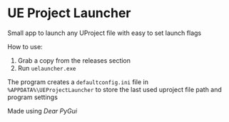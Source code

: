 # UE Project Launcher

Small app to launch any UProject file with easy to set launch flags

How to use:
1. Grab a copy from the releases section
2. Run ``uelauncher.exe``

The program creates a ``defaultconfig.ini`` file in ``%APPDATA%\UEProjectLauncher`` to store the last used uproject file path and program settings

Made using _Dear PyGui_
